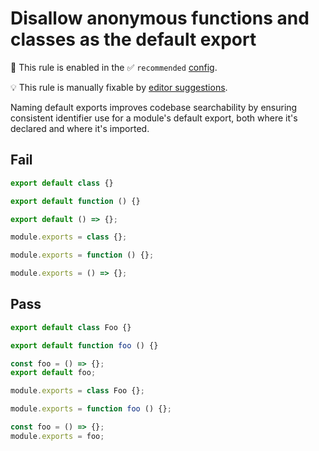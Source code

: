 # Disallow anonymous functions and classes as the default export

💼 This rule is enabled in the ✅ `recommended` [config](https://github.com/sindresorhus/eslint-plugin-unicorn#preset-configs).

💡 This rule is manually fixable by [editor suggestions](https://eslint.org/docs/developer-guide/working-with-rules#providing-suggestions).

<!-- end auto-generated rule header -->
<!-- Do not manually modify this header. Run: `npm run fix:eslint-docs` -->

Naming default exports improves codebase searchability by ensuring consistent identifier use for a module's default export, both where it's declared and where it's imported.

## Fail

```js
export default class {}
```

```js
export default function () {}
```

```js
export default () => {};
```

```js
module.exports = class {};
```

```js
module.exports = function () {};
```

```js
module.exports = () => {};
```

## Pass

```js
export default class Foo {}
```

```js
export default function foo () {}
```

```js
const foo = () => {};
export default foo;
```

```js
module.exports = class Foo {};
```

```js
module.exports = function foo () {};
```

```js
const foo = () => {};
module.exports = foo;
```
